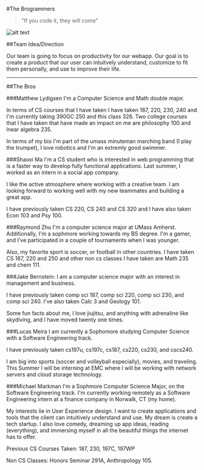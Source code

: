 #The Brogrammers
> "If you code it, they will come"

![alt text](https://slack-files.com/files-tmb/T03GLK2JE-F03K41CR1-36c8fcc8e6/team-brogrammers-logo_360.png "Team Logo")



##Team Idea/Direction

Our team is going to focus on productivity for our webapp. 
Our goal is to create 
a product that our user can intuitvely understand, customize to fit them 
personally, and use to improve their life.

---

##The Bros

###Matthew Lydigsen
I'm a Computer Science and Math double major. 

In terms of CS courses that I have taken I have taken 187, 220, 230, 240 
and I'm currently taking 390GC 250 and this class 326. Two college courses that 
I have taken that have made an impact on me are philosophy 100 and
lnear algebra 235. 

In terms of my bio I'm part of the umass minuteman marching 
band (I play the trumpet), I love robotics and I'm an extremly good swimmer.

###Shaoxi Ma
I'm a CS student who is interested in web programming that is a faster way 
to develop fully functional applications. Last summer, I worked as an intern in a social app company.
 
I like the active atmosphere where working with a creative team. 
I am looking forward to working well with my new teammates and building a great app. 

I have previously taken CS 220, CS 240 and CS 320 and I have also taken Econ 103 and Psy 100.

###Raymond Zhu
I'm a computer science major at UMass Amherst. 
Additionally, I'm a sophmore working towards my BS degree. I'm a gamer, and 
I've participated in a couple of tournaments when I was younger. 

Also, my favorite sport is soccer, or football in other countries. 
I have taken CS 187, 220 and 250 and other non cs classes I have taken are Math 235 and
chem 111.

###Jake Bernstein: 
I am a computer science major with an interest in management and business.
 
I have previously taken comp sci 187, comp sci 220, comp sci 230, and comp sci 240. I've also taken Calc 3 and Geology 101.

Some fun facts about me, I love jiujitsu, and anything with adrenaline like skydiving, and I have 
moved twenty one times.

###Lucas Meira
I am currently a Sophomore studying Computer Science with a Software Engineering track. 

I have previously taken cs197u, cs197c, cs187, cs220, cs230, and cscs240. 

I am big into sports (soccer and volleyball especially), movies, and traveling. 
This Summer I will be interning at EMC where I will be working with network servers and cloud storage technology.

###Michael Markman
I'm a Sophmore Computer Science Major, on the Software Engineering track. 
I'm currently working remotely as a Software Engineering intern at a finance company in Norwalk, CT (my home).

My interests lie in User Experience design. I want to create applications and tools that the client can intuitively understand and use. My dream is create a tech startup. I also love comedy, dreaming up app ideas, reading (everything), and immersing myself in all the beautiful things the internet has to offer.

Previous CS Courses Taken: 187, 230, 197C, 197WP

Non CS Classes: Honors Seminar 291A, Anthropology 105.


